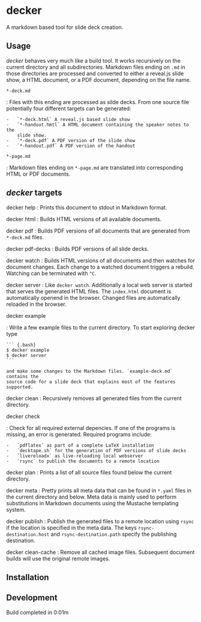 # decker

A markdown based tool for slide deck creation.

## Usage

*decker* behaves very much like a build tool. It works recursively on the current
directory and all subdirectories. Markdown files ending on `.md` in those
directories are processed and converted to either a reveal.js slide show, a HTML
document, or a PDF document, depending on the file name.

`*-deck.md`

:   Files with this ending are processed as silde decks. From one source file
    potentially four different targets can be generated:

    -   `*-deck.html` A reveal.js based slide show
    -   `*-handout.hmtl` A HTML document containing the speaker notes to the
        slide show.
    -   `*-deck.pdf` A PDF version of the slide show
    -   `*-handout.pdf` A PDF version of the handout

`*-page.md`

:   Markdown files ending on `*-page.md` are translated into corresponding HTML
    or PDF documents.

## *decker* targets

decker help
:   Prints this document to stdout in Markdown format.

decker html
:   Builds HTML versions of all available documents.

decker pdf
:   Builds PDF versions of all documents that are generated from
    `*-deck.md` files.

decker pdf-decks
:   Builds PDF versions of all slide decks.

decker watch
:   Builds HTML versions of all documents and then watches for document changes.
    Each change to a watched document triggers a rebuild. Watching can be
    terminated with `^C`.

decker server
:   Like `decker watch`. Additionally a local web server is started that serves
    the generated HTML files. The `index.html` document is automatically openend
    in the browser. Changed files are automatically reloaded in the browser.

decker example

:   Write a few example files to the current directory. To start exploring decker
    type

    ``` {.bash}
    $ decker example
    $ decker server
    ```

    and make some changes to the Markdown files. `example-deck.md` contains the
    source code for a slide deck that explains most of the features supported.

decker clean
:   Recursively removes all generated files from the current directory.

decker check

:   Check for all required external depencies. If one of the programs is missing,
    an error is generated. Required programs include:

    -   `pdflatex` as part of a complete LaTeX installation
    -   `decktape.sh` for the generation of PDF versions of slide decks
    -   `livereloadx` as live-reloading local webserver
    -   `rsync` to publish the documents to a remote location

decker plan
:   Prints a list of all source files found below the current directory.

decker meta
:   Pretty prints all meta data that can be found in `*.yaml` files in the
    current directory and below. Meta data is mainly used to perform
    substitutions in Markdown documents using the Mustache templating system.

decker publish
:   Publish the generated files to a remote location using `rsync` if the
    location is specified in the meta data. The keys `rsync-destination.host` and
    `rsync-destination.path` specify the publishing destination.

decker clean-cache
:   Remove all cached image files. Subsequent document builds will use the
    original remote images.

## Installation

## Development
Build completed in 0:01m
